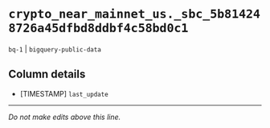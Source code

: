 # `crypto_near_mainnet_us._sbc_5b814248726a45dfbd8ddbf4c58bd0c1`
`bq-1` | `bigquery-public-data`

## Column details
* [TIMESTAMP] `last_update`

-------------------------------------------------------------------------------
*Do not make edits above this line.*
